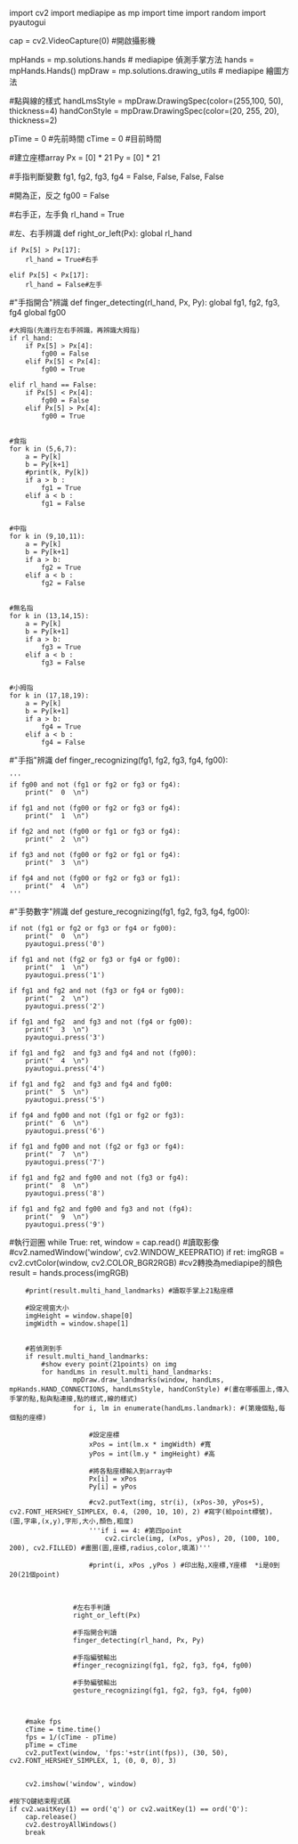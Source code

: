 import cv2
import mediapipe as mp
import time
import random
import pyautogui

cap = cv2.VideoCapture(0) #開啟攝影機

mpHands = mp.solutions.hands # mediapipe 偵測手掌方法
hands = mpHands.Hands()
mpDraw = mp.solutions.drawing_utils # mediapipe 繪圖方法

#點與線的樣式
handLmsStyle =  mpDraw.DrawingSpec(color=(255,100, 50), thickness=4)
handConStyle =  mpDraw.DrawingSpec(color=(20, 255, 20), thickness=2)

pTime = 0 #先前時間
cTime = 0 #目前時間

#建立座標array
Px = [0] * 21
Py = [0] * 21

#手指判斷變數
fg1, fg2, fg3, fg4 = False, False, False, False

#開為正，反之
fg00 = False

#右手正，左手負
rl_hand = True



#左、右手辨識
def right_or_left(Px):
    global rl_hand
    
    if Px[5] > Px[17]:
        rl_hand = True#右手

    elif Px[5] < Px[17]:
        rl_hand = False#左手   




#"手指開合"辨識
def finger_detecting(rl_hand, Px, Py):
    global fg1, fg2, fg3, fg4
    global fg00

    #大拇指(先進行左右手辨識，再辨識大拇指)
    if rl_hand:
        if Px[5] > Px[4]:
            fg00 = False
        elif Px[5] < Px[4]:
            fg00 = True

    elif rl_hand == False:
        if Px[5] < Px[4]:
            fg00 = False
        elif Px[5] > Px[4]:
            fg00 = True


    #食指
    for k in (5,6,7):
        a = Py[k]
        b = Py[k+1]
        #print(k, Py[k])
        if a > b :
            fg1 = True   
        elif a < b :
            fg1 = False


    #中指
    for k in (9,10,11):
        a = Py[k]
        b = Py[k+1]
        if a > b:
            fg2 = True
        elif a < b :
            fg2 = False


    #無名指
    for k in (13,14,15):
        a = Py[k]
        b = Py[k+1]
        if a > b:
            fg3 = True
        elif a < b :
            fg3 = False


    #小拇指 
    for k in (17,18,19):
        a = Py[k]
        b = Py[k+1]
        if a > b:
            fg4 = True
        elif a < b :
            fg4 = False




#"手指"辨識
def finger_recognizing(fg1, fg2, fg3, fg4, fg00):
    
    '''
    if fg00 and not (fg1 or fg2 or fg3 or fg4):
        print("  0  \n")

    if fg1 and not (fg00 or fg2 or fg3 or fg4):
        print("  1  \n")
        
    if fg2 and not (fg00 or fg1 or fg3 or fg4):
        print("  2  \n")

    if fg3 and not (fg00 or fg2 or fg1 or fg4):
        print("  3  \n")

    if fg4 and not (fg00 or fg2 or fg3 or fg1):
        print("  4  \n")
    '''




#"手勢數字"辨識
def gesture_recognizing(fg1, fg2, fg3, fg4, fg00):
    
    if not (fg1 or fg2 or fg3 or fg4 or fg00):
        print("  0  \n")
        pyautogui.press('0')

    if fg1 and not (fg2 or fg3 or fg4 or fg00):
        print("  1  \n")
        pyautogui.press('1')

    if fg1 and fg2 and not (fg3 or fg4 or fg00):
        print("  2  \n")
        pyautogui.press('2')

    if fg1 and fg2  and fg3 and not (fg4 or fg00):
        print("  3  \n")
        pyautogui.press('3')

    if fg1 and fg2  and fg3 and fg4 and not (fg00):
        print("  4  \n")
        pyautogui.press('4')

    if fg1 and fg2  and fg3 and fg4 and fg00:
        print("  5  \n")
        pyautogui.press('5')

    if fg4 and fg00 and not (fg1 or fg2 or fg3):
        print("  6  \n")
        pyautogui.press('6')

    if fg1 and fg00 and not (fg2 or fg3 or fg4):
        print("  7  \n")
        pyautogui.press('7')

    if fg1 and fg2 and fg00 and not (fg3 or fg4):
        print("  8  \n")
        pyautogui.press('8')

    if fg1 and fg2 and fg00 and fg3 and not (fg4):
        print("  9  \n")
        pyautogui.press('9')

    




#執行迴圈
while True:
    ret, window = cap.read() #讀取影像
    #cv2.namedWindow('window', cv2.WINDOW_KEEPRATIO)
    if ret:
        imgRGB = cv2.cvtColor(window, cv2.COLOR_BGR2RGB) #cv2轉換為mediapipe的顏色
        result = hands.process(imgRGB)
        
        #print(result.multi_hand_landmarks) #讀取手掌上21點座標

        #設定視窗大小
        imgHeight = window.shape[0]
        imgWidth = window.shape[1]


        #若偵測到手
        if result.multi_hand_landmarks: 
            #show every point(21points) on img
            for handLms in result.multi_hand_landmarks:
                    mpDraw.draw_landmarks(window, handLms, mpHands.HAND_CONNECTIONS, handLmsStyle, handConStyle) #(畫在哪張圖上,傳入手掌的點,點與點連接,點的樣式,線的樣式)
                    for i, lm in enumerate(handLms.landmark): #(第幾個點,每個點的座標)
                        
                        #設定座標
                        xPos = int(lm.x * imgWidth) #寬
                        yPos = int(lm.y * imgHeight) #高
                        
                        #將各點座標輸入到array中
                        Px[i] = xPos
                        Py[i] = yPos

                        #cv2.putText(img, str(i), (xPos-30, yPos+5), cv2.FONT_HERSHEY_SIMPLEX, 0.4, (200, 10, 10), 2) #寫字(給point標號)，(圖,字串,(x,y),字形,大小,顏色,粗度)
                        '''if i == 4: #第四point
                            cv2.circle(img, (xPos, yPos), 20, (100, 100, 200), cv2.FILLED) #畫圈(圖,座標,radius,color,填滿)'''
                        
                        #print(i, xPos ,yPos ) #印出點,X座標,Y座標  *i是0到20(21個point)
                        
                        

                    #左右手判讀
                    right_or_left(Px)

                    #手指開合判讀
                    finger_detecting(rl_hand, Px, Py)

                    #手指編號輸出
                    #finger_recognizing(fg1, fg2, fg3, fg4, fg00)
                    
                    #手勢編號輸出
                    gesture_recognizing(fg1, fg2, fg3, fg4, fg00)
                    


        #make fps
        cTime = time.time()
        fps = 1/(cTime - pTime)
        pTime = cTime
        cv2.putText(window, 'fps:'+str(int(fps)), (30, 50), cv2.FONT_HERSHEY_SIMPLEX, 1, (0, 0, 0), 3)

        
        cv2.imshow('window', window) 

    #按下Q鍵結束程式碼
    if cv2.waitKey(1) == ord('q') or cv2.waitKey(1) == ord('Q'):
        cap.release()
        cv2.destroyAllWindows()
        break

